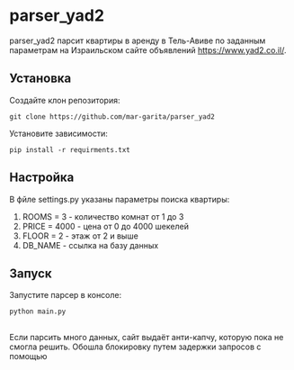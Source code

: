 # parser_yad2

parser_yad2 парсит квартиры в аренду в Тель-Авиве по заданным параметрам на Израильском сайте объявлений https://www.yad2.co.il/.

## Установка

Создайте клон репозитория:

```
git clone https://github.com/mar-garita/parser_yad2
```

Установите зависимости:

```
pip install -r requirments.txt
```

## Настройка 

В фйле settings.py указаны параметры поиска квартиры:

1. ROOMS = 3 - количество комнат от 1 до 3
2. PRICE = 4000 - цена от 0 до 4000 шекелей
3. FLOOR = 2 - этаж от 2 и выше
4. DB_NAME - ссылка на базу данных

## Запуск

Запустите парсер в консоле:

```
python main.py
```

## 

Если парсить много данных, сайт выдаёт анти-капчу, которую пока не смогла решить. Обошла блокировку путем задержки запросов с помощью 









